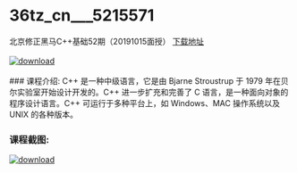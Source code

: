 # 36tz_cn___5215571
北京修正黑马C++基础52期（20191015面授）
[下载地址](http://www.36tz.cn/article/5215571 "下载地址")
<br/></br>[![download](http://36tz.cn/muke_img/2020_10_2-18-300x184.png "下载地址")](http://www.36tz.cn/article/5215571 "下载地址")
<br/></br>### 课程介绍:
C++ 是一种中级语言，它是由 Bjarne Stroustrup 于 1979 年在贝尔实验室开始设计开发的。C++ 进一步扩充和完善了 C 语言，是一种面向对象的程序设计语言。C++ 可运行于多种平台上，如 Windows、MAC 操作系统以及 UNIX 的各种版本。

### 课程截图:
[![download](http://36tz.cn/muke_img/2020_10_1-21.png "下载地址")](http://www.36tz.cn/article/5215571 "下载地址")
